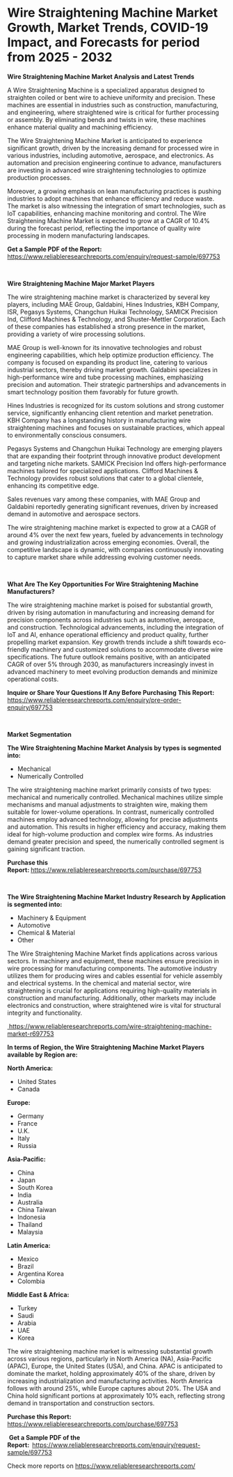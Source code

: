 <p><h1>Wire Straightening Machine Market Growth, Market Trends, COVID-19 Impact, and Forecasts for period from 2025 - 2032</h1></p><p><strong>Wire Straightening Machine Market Analysis and Latest Trends</strong></p>
<p><p>A Wire Straightening Machine is a specialized apparatus designed to straighten coiled or bent wire to achieve uniformity and precision. These machines are essential in industries such as construction, manufacturing, and engineering, where straightened wire is critical for further processing or assembly. By eliminating bends and twists in wire, these machines enhance material quality and machining efficiency.</p><p>The Wire Straightening Machine Market is anticipated to experience significant growth, driven by the increasing demand for processed wire in various industries, including automotive, aerospace, and electronics. As automation and precision engineering continue to advance, manufacturers are investing in advanced wire straightening technologies to optimize production processes.</p><p>Moreover, a growing emphasis on lean manufacturing practices is pushing industries to adopt machines that enhance efficiency and reduce waste. The market is also witnessing the integration of smart technologies, such as IoT capabilities, enhancing machine monitoring and control. The Wire Straightening Machine Market is expected to grow at a CAGR of 10.4% during the forecast period, reflecting the importance of quality wire processing in modern manufacturing landscapes.</p></p>
<p><strong>Get a Sample PDF of the Report:&nbsp;</strong> <a href="https://www.reliableresearchreports.com/enquiry/request-sample/697753?utm_campaign=3265&utm_medium=2&utm_source=Github&utm_content=ia&utm_term=23032025&utm_id=wire-straightening-machine">https://www.reliableresearchreports.com/enquiry/request-sample/697753</a></p>
<p>&nbsp;</p>
<p><strong>Wire Straightening Machine Major Market Players</strong></p>
<p><p>The wire straightening machine market is characterized by several key players, including MAE Group, Galdabini, Hines Industries, KBH Company, ISR, Pegasys Systems, Changchun Huikai Technology, SAMICK Precision Ind, Clifford Machines & Technology, and Shuster-Mettler Corporation. Each of these companies has established a strong presence in the market, providing a variety of wire processing solutions.</p><p>MAE Group is well-known for its innovative technologies and robust engineering capabilities, which help optimize production efficiency. The company is focused on expanding its product line, catering to various industrial sectors, thereby driving market growth. Galdabini specializes in high-performance wire and tube processing machines, emphasizing precision and automation. Their strategic partnerships and advancements in smart technology position them favorably for future growth.</p><p>Hines Industries is recognized for its custom solutions and strong customer service, significantly enhancing client retention and market penetration. KBH Company has a longstanding history in manufacturing wire straightening machines and focuses on sustainable practices, which appeal to environmentally conscious consumers.</p><p>Pegasys Systems and Changchun Huikai Technology are emerging players that are expanding their footprint through innovative product development and targeting niche markets. SAMICK Precision Ind offers high-performance machines tailored for specialized applications. Clifford Machines & Technology provides robust solutions that cater to a global clientele, enhancing its competitive edge.</p><p>Sales revenues vary among these companies, with MAE Group and Galdabini reportedly generating significant revenues, driven by increased demand in automotive and aerospace sectors.</p><p>The wire straightening machine market is expected to grow at a CAGR of around 4% over the next few years, fueled by advancements in technology and growing industrialization across emerging economies. Overall, the competitive landscape is dynamic, with companies continuously innovating to capture market share while addressing evolving customer needs.</p></p>
<p>&nbsp;</p>
<p><strong>What Are The Key Opportunities For Wire Straightening Machine Manufacturers?</strong></p>
<p><p>The wire straightening machine market is poised for substantial growth, driven by rising automation in manufacturing and increasing demand for precision components across industries such as automotive, aerospace, and construction. Technological advancements, including the integration of IoT and AI, enhance operational efficiency and product quality, further propelling market expansion. Key growth trends include a shift towards eco-friendly machinery and customized solutions to accommodate diverse wire specifications. The future outlook remains positive, with an anticipated CAGR of over 5% through 2030, as manufacturers increasingly invest in advanced machinery to meet evolving production demands and minimize operational costs.</p></p>
<p><strong>Inquire or Share Your Questions If Any Before Purchasing This Report:</strong> <a href="https://www.reliableresearchreports.com/enquiry/pre-order-enquiry/697753?utm_campaign=3265&utm_medium=2&utm_source=Github&utm_content=ia&utm_term=23032025&utm_id=wire-straightening-machine">https://www.reliableresearchreports.com/enquiry/pre-order-enquiry/697753</a></p>
<p>&nbsp;</p>
<p><strong>Market Segmentation</strong></p>
<p><strong>The Wire Straightening Machine Market Analysis by types is segmented into:</strong></p>
<p><ul><li>Mechanical</li><li>Numerically Controlled</li></ul></p>
<p><p>The wire straightening machine market primarily consists of two types: mechanical and numerically controlled. Mechanical machines utilize simple mechanisms and manual adjustments to straighten wire, making them suitable for lower-volume operations. In contrast, numerically controlled machines employ advanced technology, allowing for precise adjustments and automation. This results in higher efficiency and accuracy, making them ideal for high-volume production and complex wire forms. As industries demand greater precision and speed, the numerically controlled segment is gaining significant traction.</p></p>
<p><strong>Purchase this Report:&nbsp;</strong><a href="https://www.reliableresearchreports.com/purchase/697753?utm_campaign=3265&utm_medium=2&utm_source=Github&utm_content=ia&utm_term=23032025&utm_id=wire-straightening-machine">https://www.reliableresearchreports.com/purchase/697753</a></p>
<p>&nbsp;</p>
<p><strong>The Wire Straightening Machine Market Industry Research by Application is segmented into:</strong></p>
<p><ul><li>Machinery & Equipment</li><li>Automotive</li><li>Chemical & Material</li><li>Other</li></ul></p>
<p><p>The Wire Straightening Machine Market finds applications across various sectors. In machinery and equipment, these machines ensure precision in wire processing for manufacturing components. The automotive industry utilizes them for producing wires and cables essential for vehicle assembly and electrical systems. In the chemical and material sector, wire straightening is crucial for applications requiring high-quality materials in construction and manufacturing. Additionally, other markets may include electronics and construction, where straightened wire is vital for structural integrity and functionality.</p></p>
<p><a href="https://www.reliableresearchreports.com/wire-straightening-machine-market-r697753?utm_campaign=3265&utm_medium=2&utm_source=Github&utm_content=ia&utm_term=23032025&utm_id=wire-straightening-machine">&nbsp;https://www.reliableresearchreports.com/wire-straightening-machine-market-r697753</a></p>
<p><strong>In terms of Region, the Wire Straightening Machine Market Players available by Region are:</strong></p>
<p>
    <p> <strong> North America: </strong>
        <ul>
            <li>United States</li>
            <li>Canada</li>
        </ul>
        </p> 
    <p> <strong> Europe: </strong>
        <ul>
            <li>Germany</li>
            <li>France</li>
            <li>U.K.</li>
            <li>Italy</li>
            <li>Russia</li>
        </ul>
        </p> 
    <p> <strong> Asia-Pacific: </strong>
        <ul>
            <li>China</li>
            <li>Japan</li>
            <li>South Korea</li>
            <li>India</li>
            <li>Australia</li>
            <li>China Taiwan</li>
            <li>Indonesia</li>
            <li>Thailand</li>
            <li>Malaysia</li>
        </ul>
        </p> 
    <p> <strong> Latin America: </strong>
        <ul>
            <li>Mexico</li>
            <li>Brazil</li>
            <li>Argentina Korea</li>
            <li>Colombia</li>
        </ul>
        </p> 
    <p> <strong> Middle East & Africa: </strong>
        <ul>
            <li>Turkey</li>
            <li>Saudi</li>
            <li>Arabia</li>
            <li>UAE</li>
            <li>Korea</li>
        </ul>
    </p>
    </p>
<p><p>The wire straightening machine market is witnessing substantial growth across various regions, particularly in North America (NA), Asia-Pacific (APAC), Europe, the United States (USA), and China. APAC is anticipated to dominate the market, holding approximately 40% of the share, driven by increasing industrialization and manufacturing activities. North America follows with around 25%, while Europe captures about 20%. The USA and China hold significant portions at approximately 10% each, reflecting strong demand in transportation and construction sectors.</p></p>
<p><strong>Purchase this Report: </strong><a href="https://www.reliableresearchreports.com/purchase/697753?utm_campaign=3265&utm_medium=2&utm_source=Github&utm_content=ia&utm_term=23032025&utm_id=wire-straightening-machine">https://www.reliableresearchreports.com/purchase/697753</a></p>
<p>&nbsp;<strong>Get a Sample PDF of the Report:&nbsp;&nbsp;</strong><a href="https://www.reliableresearchreports.com/enquiry/request-sample/697753?utm_campaign=3265&utm_medium=2&utm_source=Github&utm_content=ia&utm_term=23032025&utm_id=wire-straightening-machine">https://www.reliableresearchreports.com/enquiry/request-sample/697753</a></p>
<p><strong></strong></p>
<p>Check more reports on <a href="https://www.reliableresearchreports.com/?utm_campaign=3265&utm_medium=2&utm_source=Github&utm_content=ia&utm_term=23032025&utm_id=wire-straightening-machine">https://www.reliableresearchreports.com/</a></p>